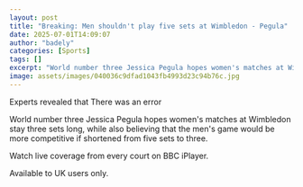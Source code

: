 ```yaml
---
layout: post
title: "Breaking: Men shouldn't play five sets at Wimbledon - Pegula"
date: 2025-07-01T14:09:07
author: "badely"
categories: [Sports]
tags: []
excerpt: "World number three Jessica Pegula hopes women's matches at Wimbledon stay three sets long, while also believing that the men's game would be more comp"
image: assets/images/040036c9dfad1043fb4993d23c94b76c.jpg
---
```


Experts revealed that There was an error

World number three Jessica Pegula hopes women's matches at Wimbledon stay three sets long, while also believing that the men's game would be more competitive if shortened from five sets to three.

Watch live coverage from every court on BBC iPlayer.

Available to UK users only.

